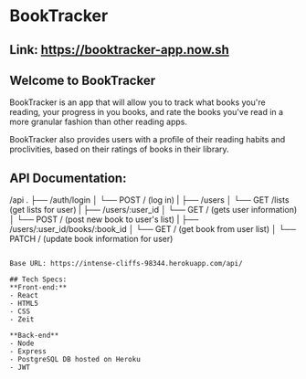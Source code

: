 # BookTracker

## Link: https://booktracker-app.now.sh

## Welcome to BookTracker
BookTracker is an app that will allow you to track what books you're reading, your progress in you
books, and rate the books you've read in a more granular fashion than other reading apps. 

BookTracker also provides users with a profile of their reading habits and proclivities, based on their 
ratings of books in their library. 

## API Documentation: 
/api
.
├── /auth/login
│   └── POST    /           (log in)
|
├── /users
│   └── GET     /lists      (get lists for user)
|
├── /users/:user_id
│   └── GET     /           (gets user information)
│   └── POST    /           (post new book to user's list)
|
├── /users/:user_id/books/:book_id
│   └── GET     /           (get book from user list)
│   └── PATCH   /           (update book information for user)
```

Base URL: https://intense-cliffs-98344.herokuapp.com/api/

## Tech Specs: 
**Front-end:**
- React
- HTML5
- CSS
- Zeit

**Back-end**
- Node
- Express
- PostgreSQL DB hosted on Heroku
- JWT 
